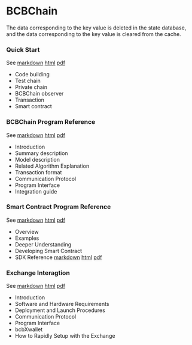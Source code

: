 # BCBChain

The data corresponding to the key value is deleted in the state database, and the data corresponding to the key value is cleared from the cache.

### Quick Start

See	[markdown](https://github.com/bcbchain/bcbchain/blob/master/doc/BCBChain_V2.0_Quick_Start_en.md) [html](https://www.bcbchain.io/static/bcbchain-docs/#/en/BCBChain_V2.0_Quick_Start_en) [pdf](https://github.com/bcbchain/bcbchain/blob/master/doc/BCBChain_V2.0_Quick_Start_en.pdf)

- Code building
- Test chain
- Private chain
- BCBChain observer
- Transaction
- Smart contract

### BCBChain Program Reference

See [markdown](https://github.com/bcbchain/bcbchain/blob/master/doc/BCBChain_V2.0_Program_Reference_en.md) [html](https://www.bcbchain.io/static/bcbchain-docs/#/en/BCBChain_V2.0_Program_Reference_en) [pdf](https://github.com/bcbchain/bcbchain/blob/master/doc/BCBChain_V2.0_Program_Reference_en.pdf)

- Introduction
- Summary description
- Model description
- Related Algorithm Explanation
- Transaction format
- Communication Protocol
- Program Interface
- Integration guide

### Smart Contract Program Reference

See [markdown](https://github.com/bcbchain/sdk/blob/master/doc/BCBChain_V2.0_Smart_Contract_Program_Guide_en.md) [html](https://www.bcbchain.io/static/bcbchain-docs/#/en/BCBChain_V2.0_Smart_Contract_Program_Guide_en) [pdf](https://github.com/bcbchain/sdk/blob/master/doc/BCBChain_V2.0_Smart_Contract_Program_Guide_en.pdf)

- Overview
- Examples
- Deeper Understanding
- Developing Smart Contract
- SDK Reference [markdown](https://github.com/bcbchain/sdk/blob/master/doc/BCBChain_V2.0_Smart_Contract_SDK_Reference_en.md) [html](https://www.bcbchain.io/static/bcbchain-docs/#/en/BCBChain_V2.0_Smart_Contract_SDK_Reference_en) [pdf](https://github.com/bcbchain/sdk/blob/master/doc/BCBChain_V2.0_Smart_Contract_SDK_Reference_en.pdf)

### Exchange Interagtion

See [markdown](https://github.com/bcbchain/xwallet/blob/master/doc/BCBChain_V1.0_Quick_Start_For_Exchanges_en.md) [html](https://www.bcbchain.io/static/bcbchain-docs/#/en/BCBChain_V1.0_Quick_Start_For_Exchanges_en) [pdf](https://github.com/bcbchain/xwallet/blob/master/doc/BCBChain_V1.0_Quick_Start_For_Exchanges_en.pdf)

- Introduction
- Software and Hardware Requirements
- Deployment and Launch Procedures
- Communication Protocol
- Program Interface
- bcbXwallet
- How to Rapidly Setup with the Exchange
